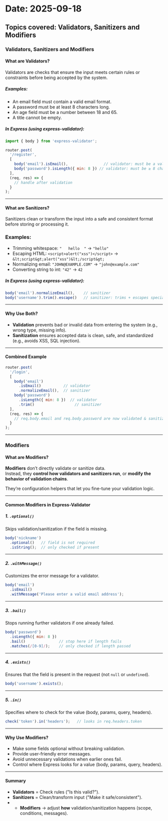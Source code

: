# Date: 2025-09-18
## Topics covered: Validators, Sanitizers and Modifiers

### Validators, Sanitizers and Modifiers

#### What are Validators?
Validators are checks that ensure the input meets certain rules or constraints before being accepted by the system.

##### Examples:
- An email field must contain a valid email format.
- A password must be at least 8 characters long.
- An age field must be a number between 18 and 65.
- A title cannot be empty.

##### In Express (using express-validator):
```js
import { body } from 'express-validator';

router.post(
  '/register',
  [
    body('email').isEmail(),                // validator: must be a valid email
    body('password').isLength({ min: 8 }) // validator: must be ≥ 8 chars
  ],
  (req, res) => {
    // handle after validation
  }
);
```

---

#### What are Sanitizers?
Sanitizers clean or transform the input into a safe and consistent format before storing or processing it.

### Examples:
- Trimming whitespace: `"   hello  "` → `"hello"`
- Escaping HTML: `<script>alert("xss")</script>` → `&lt;script&gt;alert("xss")&lt;/script&gt;`
- Normalizing email: `"JOHN@EXAMPLE.COM"` → `"john@example.com"`
- Converting string to int: `"42"` → `42`

##### In Express (using express-validator):
```js
body('email').normalizeEmail(),    // sanitizer
body('username').trim().escape()   // sanitizer: trims + escapes special chars
```

---

#### Why Use Both?
- **Validation** prevents bad or invalid data from entering the system (e.g., wrong type, missing info).
- **Sanitization** ensures accepted data is clean, safe, and standardized (e.g., avoids XSS, SQL injection).

---

#### Combined Example
```js
router.post(
  '/login',
  [
    body('email')
      .isEmail()          // validator
      .normalizeEmail(),  // sanitizer
    body('password')
      .isLength({ min: 8 })  // validator
      .trim()                  // sanitizer
  ],
  (req, res) => {
    // req.body.email and req.body.password are now validated & sanitized
  }
);
```
---

### Modifiers  

#### What are Modifiers?  
**Modifiers** don’t directly validate or sanitize data.  
Instead, they **control how validators and sanitizers run**, or **modify the behavior of validation chains**.  

They’re configuration helpers that let you fine-tune your validation logic.  

---

#### Common Modifiers in Express-Validator  

##### 1. `.optional()`  
Skips validation/sanitization if the field is missing.  
```js
body('nickname')
  .optional()   // field is not required
  .isString();  // only checked if present
```

---

##### 2. `.withMessage()`  
Customizes the error message for a validator.  
```js
body('email')
  .isEmail()
  .withMessage('Please enter a valid email address');
```

---

##### 3. `.bail()`  
Stops running further validators if one already failed.  
```js
body('password')
  .isLength({ min: 8 })
  .bail()               // stop here if length fails
  .matches(/[0-9]/);    // only checked if length passed
```

---

##### 4. `.exists()`  
Ensures that the field is present in the request (not `null` or `undefined`).  
```js
body('username').exists();
```

---

##### 5. `.in()`  
Specifies where to check for the value (body, params, query, headers).  
```js
check('token').in('headers');   // looks in req.headers.token
```

---

#### Why Use Modifiers?  
- Make some fields optional without breaking validation.  
- Provide user-friendly error messages.  
- Avoid unnecessary validations when earlier ones fail.  
- Control where Express looks for a value (body, params, query, headers).  

---

#### Summary
- **Validators** = Check rules ("Is this valid?").
- **Sanitizers** = Clean/transform input ("Make it safe/consistent").
- - **Modifiers** → adjust **how** validation/sanitization happens (scope, conditions, messages).  
